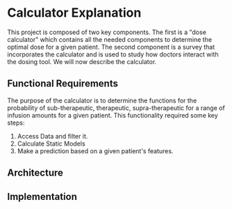 # Calculator Explanation


<!-- ## Introduction -->

This project is composed of two key components. The first is a "dose calculator" which contains all the needed components to determine the optimal dose for a given patient. The second component is a survey that incorporates the calculator and is used to study how doctors interact with the dosing tool. We will now describe the calculator.

## Functional Requirements 
The purpose of the calculator is to determine the functions for the probability of sub-therapeutic, therapeutic, supra-therapeutic for a range of infusion amounts for a given patient. This functionality required some key steps:
1. Access Data and filter it. 
2. Calculate Static Models
3. Make a prediction based on a given patient's features.   
<!-- explain what it is - a standalone calculator, to familiar doctors with the technique.  -->
<!-- Goals of System   -->
<!-- - mobile ready...  -->
<!-- talk about user experience/ui design. -->

## Architecture 

<!-- architecture here... include a figure.F igure \ref{ref_a_figure} shows how to add a figure. Donec ut lacinia nibh. Nam tincidunt augue et tristique cursus. Vestibulum sagittis odio nisl, a malesuada turpis blandit quis. Cras ultrices metus tempor laoreet sodales. Nam molestie ipsum ac imperdiet laoreet. Pellentesque habitant morbi tristique senectus et netus et malesuada fames ac turpis egestas. -->

<!-- ![RV Calypso is a former British Royal Navy minesweeper converted into a research vessel for the oceanographic researcher Jacques-Yves Cousteau. It was equipped with a mobile laboratory for underwater field research. \label{ref_a_figure}](source/figures/example_figure.pdf) -->

## Implementation 

<!-- talk about the stack, tools used etc.  -->
<!-- talk about how the tools used helped ensure rapid prototyping and good ui.  -->

<!-- blank lines at end -necessary for template -->

